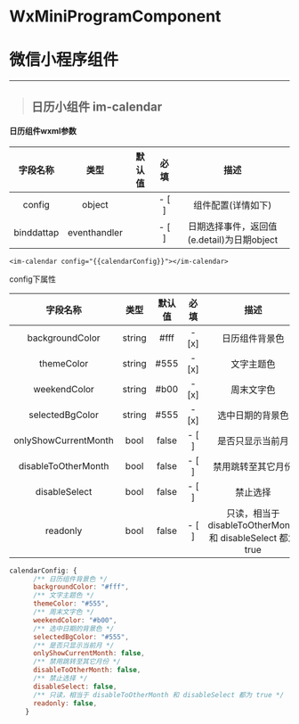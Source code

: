 # WxMiniProgramComponent 
# 微信小程序组件
---

> ## 日历小组件 im-calendar
<!--![日历小组件](https://github.com/GitHub-Life/WxMiniProgramComponent/blob/main/Picture/calendar_shot.png?raw=true)--> 

>>
#### 日历组件wxml参数
>>
|字段名称|类型|默认值|必填|描述|
|:-:|:-:|:-:|:-:|:-:|
|config|object||- [ ]|组件配置(详情如下)|
|binddattap|eventhandler||- [ ]|日期选择事件，返回值(e.detail)为日期object|
```wxml
<im-calendar config="{{calendarConfig}}"></im-calendar>
```
>>>
config下属性
>>>
|字段名称|类型|默认值|必填|描述|
|:-:|:-:|:-:|:-:|:-:|
|backgroundColor|string|#fff|- [x]|日历组件背景色|
|themeColor|string|#555|- [x]|文字主题色|
|weekendColor|string|#b00|- [x]|周末文字色|
|selectedBgColor|string|#555|- [x]|选中日期的背景色|
|onlyShowCurrentMonth|bool|false|- [ ]|是否只显示当前月|
|disableToOtherMonth|bool|false|- [ ]|禁用跳转至其它月份|
|disableSelect|bool|false|- [ ]|禁止选择|
|readonly|bool|false|- [ ]|只读，相当于 disableToOtherMonth 和 disableSelect 都为 true|
```javascript
calendarConfig: {
      /** 日历组件背景色 */
      backgroundColor: "#fff",
      /** 文字主题色 */
      themeColor: "#555",
      /** 周末文字色 */
      weekendColor: "#b00",
      /** 选中日期的背景色 */
      selectedBgColor: "#555",
      /** 是否只显示当前月 */
      onlyShowCurrentMonth: false,
      /** 禁用跳转至其它月份 */
      disableToOtherMonth: false,
      /** 禁止选择 */
      disableSelect: false,
      /** 只读，相当于 disableToOtherMonth 和 disableSelect 都为 true */
      readonly: false,
    }
```